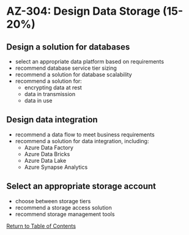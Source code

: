 # AZ-304: Design Data Storage (15-20%)

## Design a solution for databases
- select an appropriate data platform based on requirements
- recommend database service tier sizing
- recommend a solution for database scalability
- recommend a solution for:
  - encrypting data at rest
  - data in transmission
  - data in use

## Design data integration
- recommend a data flow to meet business requirements
- recommend a solution for data integration, including:
  - Azure Data Factory
  - Azure Data Bricks
  - Azure Data Lake
  - Azure Synapse Analytics

## Select an appropriate storage account
- choose between storage tiers
- recommend a storage access solution
- recommend storage management tools

[Return to Table of Contents](README.md)